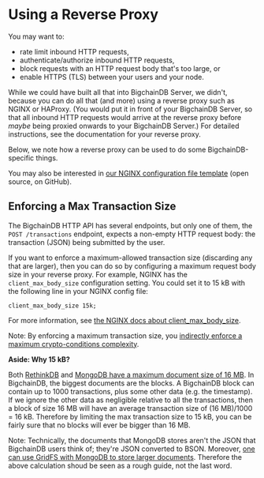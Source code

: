 # Using a Reverse Proxy

You may want to:

* rate limit inbound HTTP requests,
* authenticate/authorize inbound HTTP requests,
* block requests with an HTTP request body that's too large, or
* enable HTTPS (TLS) between your users and your node.

While we could have built all that into BigchainDB Server,
we didn't, because you can do all that (and more)
using a reverse proxy such as NGINX or HAProxy.
(You would put it in front of your BigchainDB Server,
so that all inbound HTTP requests would arrive
at the reverse proxy before *maybe* being proxied
onwards to your BigchainDB Server.)
For detailed instructions, see the documentation
for your reverse proxy.

Below, we note how a reverse proxy can be used
to do some BigchainDB-specific things.

You may also be interested in
[our NGINX configuration file template](https://github.com/bigchaindb/nginx_3scale/blob/master/nginx.conf.template)
(open source, on GitHub).


## Enforcing a Max Transaction Size

The BigchainDB HTTP API has several endpoints,
but only one of them, the `POST /transactions` endpoint,
expects a non-empty HTTP request body:
the transaction (JSON) being submitted by the user.

If you want to enforce a maximum-allowed transaction size
(discarding any that are larger),
then you can do so by configuring a maximum request body size
in your reverse proxy.
For example, NGINX has the `client_max_body_size`
configuration setting. You could set it to 15 kB
with the following line in your NGINX config file:

```text
client_max_body_size 15k;
```

For more information, see
[the NGINX docs about client_max_body_size](https://nginx.org/en/docs/http/ngx_http_core_module.html#client_max_body_size).

Note: By enforcing a maximum transaction size, you
[indirectly enforce a maximum crypto-conditions complexity](https://github.com/bigchaindb/bigchaindb/issues/356#issuecomment-288085251).


**Aside: Why 15 kB?**

Both [RethinkDB](https://rethinkdb.com/limitations/) and
[MongoDB have a maximum document size of 16 MB](https://docs.mongodb.com/manual/reference/limits/#limit-bson-document-size).
In BigchainDB, the biggest documents are the blocks.
A BigchainDB block can contain up to 1000 transactions,
plus some other data (e.g. the timestamp).
If we ignore the other data as negligible relative to all the transactions,
then a block of size 16 MB
will have an average transaction size of (16 MB)/1000 = 16 kB.
Therefore by limiting the max transaction size to 15 kB,
you can be fairly sure that no blocks will ever be
bigger than 16 MB.

Note: Technically, the documents that MongoDB stores aren't the JSON
that BigchainDB users think of; they're JSON converted to BSON.
Moreover, [one can use GridFS with MongoDB to store larger documents](https://docs.mongodb.com/manual/core/gridfs/).
Therefore the above calculation shoud be seen as a rough guide,
not the last word.
